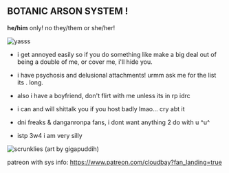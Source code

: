 ## BOTANIC ARSON SYSTEM !

__he/him__ only! no they/them or she/her! 

![yasss](https://cdn.discordapp.com/attachments/912288412873158659/955791943198195762/unknown.png)

- i get annoyed easily so if you do something like make a big deal out of being a double of me, or cover me, i'll hide you.

- i have psychosis and delusional attachments! urmm ask me for the list its . long. 

- also i have a boyfriend, don't flirt with me unless its in rp idrc

- i can and will shittalk you if you host badly lmao... cry abt it

- dni freaks & danganronpa fans, i dont want anything 2 do with u ^u^

- istp 3w4 i am very silly

![scrunklies](https://cdn.discordapp.com/attachments/912288412873158659/958940444887244821/smallyass.PNG)
(art by gigapuddih)

patreon with sys info: https://www.patreon.com/cloudbay?fan_landing=true
